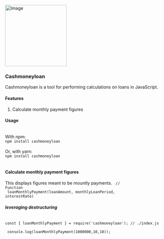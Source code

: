 <a href="https://www.npmjs.com/package/cashmoneyloan"><img src="https://i.pinimg.com/564x/cc/8a/ab/cc8aabb120ae1cc3febe59167e06b7ed.jpg" height="200px" alt="Image"/></a>
### Cashmoneyloan
Cashmoneyloan is a tool for performing calculations on loans in JavaScript.

#### Features
1. Calculate monthly payment figures

#### Usage
<br>
With npm:
<code>
npm install cashmoneyloan
</code>
<br>
Or, with yarn:
<code>
npm install cashmoneyloan
</code>
<br>

#### Calculate monthly payment figures
This displays figures meant to be mountly payments.
<code>
 // Function <br>
loanMonthlyPayment(loanAmount, monthlyLoanPeriod, interestRate)
</code>
<br>

##### leveraging destructuring
<code>
const { loanMonthlyPayment } = require('cashmoneyloan'); // ./index.js <br>
 console.log(loanMonthlyPayment(1000000,10,10));
</code>

